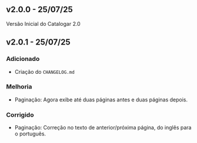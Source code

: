 ## v2.0.0 - 25/07/25

Versão Inicial do Catalogar 2.0

## v2.0.1 - 25/07/25

### Adicionado

- Criação do `CHANGELOG.md`

### Melhoria

- Paginação: Agora exibe até duas páginas
  antes e duas páginas depois.

### Corrigido

- Paginação: Correção no texto de anterior/próxima página, do inglês para o português.
